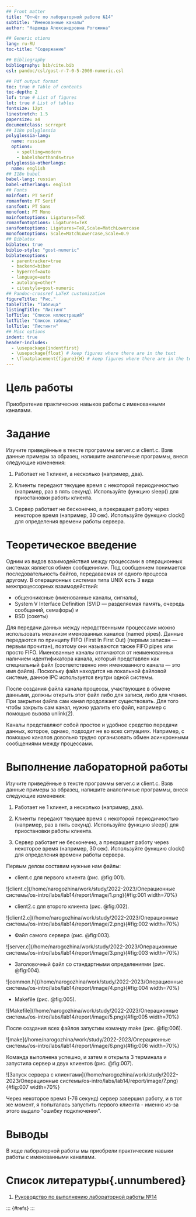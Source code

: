 ```yaml
---
## Front matter
title: "Отчёт по лабораторной работе №14"
subtitle: "Именованные каналы"
author: "Надежда Александровна Рогожина"

## Generic otions
lang: ru-RU
toc-title: "Содержание"

## Bibliography
bibliography: bib/cite.bib
csl: pandoc/csl/gost-r-7-0-5-2008-numeric.csl

## Pdf output format
toc: true # Table of contents
toc-depth: 2
lof: true # List of figures
lot: true # List of tables
fontsize: 12pt
linestretch: 1.5
papersize: a4
documentclass: scrreprt
## I18n polyglossia
polyglossia-lang:
  name: russian
  options:
	- spelling=modern
	- babelshorthands=true
polyglossia-otherlangs:
  name: english
## I18n babel
babel-lang: russian
babel-otherlangs: english
## Fonts
mainfont: PT Serif
romanfont: PT Serif
sansfont: PT Sans
monofont: PT Mono
mainfontoptions: Ligatures=TeX
romanfontoptions: Ligatures=TeX
sansfontoptions: Ligatures=TeX,Scale=MatchLowercase
monofontoptions: Scale=MatchLowercase,Scale=0.9
## Biblatex
biblatex: true
biblio-style: "gost-numeric"
biblatexoptions:
  - parentracker=true
  - backend=biber
  - hyperref=auto
  - language=auto
  - autolang=other*
  - citestyle=gost-numeric
## Pandoc-crossref LaTeX customization
figureTitle: "Рис."
tableTitle: "Таблица"
listingTitle: "Листинг"
lofTitle: "Список иллюстраций"
lotTitle: "Список таблиц"
lolTitle: "Листинги"
## Misc options
indent: true
header-includes:
  - \usepackage{indentfirst}
  - \usepackage{float} # keep figures where there are in the text
  - \floatplacement{figure}{H} # keep figures where there are in the text
---
```


# Цель работы

Приобретение практических навыков работы с именованными каналами.

# Задание

Изучите приведённые в тексте программы server.c и client.c. Взяв данные примеры за образец, напишите аналогичные программы, внеся следующие изменения:

1. Работает не 1 клиент, а несколько (например, два).

2. Клиенты передают текущее время с некоторой периодичностью (например, раз в пять секунд). Используйте функцию sleep() для приостановки работы клиента.

3. Сервер работает не бесконечно, а прекращает работу через некоторое время (например, 30 сек). Используйте функцию clock() для определения времени работы сервера. 

# Теоретическое введение

Одним из видов взаимодействия между процессами в операционных системах является обмен сообщениями. Под сообщением понимается последовательность байтов, передаваемая от одного процесса другому. В операционных системах типа UNIX есть 3 вида межпроцессорных взаимодействий:

- общеюниксные (именованные каналы, сигналы), 
- System V Interface Definition (SVID — разделяемая память, очередь сообщений, семафоры) и 
- BSD (сокеты)

Для передачи данных между неродственными процессами можно использовать механизм именованных каналов (named pipes). Данные передаются по принципу FIFO (First In First Out) (первым записан — первым прочитан), поэтому они называются также FIFO pipes или просто FIFO. Именованные каналы отличаются от неименованных наличием идентификатора канала, который представлен как специальный файл (соответственно имя именованного канала — это имя файла). Поскольку файл находится на локальной файловой системе, данное IPC используется внутри одной системы.

После создания файла канала процессы, участвующие в обмене данными, должны открыть этот файл либо для записи, либо для чтения. При закрытии файла сам канал продолжает существовать. Для того чтобы закрыть сам канал, нужно удалить его файл, например с помощью вызова unlink(2).

Каналы представляют собой простое и удобное средство передачи данных, которое, однако, подходит не во всех ситуациях. Например, с помощью каналов довольно трудно организовать обмен асинхронными сообщениями между процессами.

# Выполнение лабораторной работы

Изучите приведённые в тексте программы server.c и client.c. Взяв данные примеры за образец, напишите аналогичные программы, внеся следующие изменения:

1. Работает не 1 клиент, а несколько (например, два).

2. Клиенты передают текущее время с некоторой периодичностью (например, раз в пять секунд). Используйте функцию sleep() для приостановки работы клиента.

3. Сервер работает не бесконечно, а прекращает работу через некоторое время (например, 30 сек). Используйте функцию clock() для определения времени работы сервера.

Первым делом составим нужные нам файлы:

- client.c для первого клиента (рис. @fig:001).

![client.c](/home/narogozhina/work/study/2022-2023/Операционные системы/os-intro/labs/lab14/report/image/1.png){#fig:001 width=70%}

- client2.c для второго клиента (рис. @fig:002).

![client2.c](/home/narogozhina/work/study/2022-2023/Операционные системы/os-intro/labs/lab14/report/image/2.png){#fig:002 width=70%}

- Файл самого сервера (рис. @fig:003).

![server.c](/home/narogozhina/work/study/2022-2023/Операционные системы/os-intro/labs/lab14/report/image/3.png){#fig:003 width=70%}

- Заголовочный файл со стандартными определениями (рис. @fig:004).

![common.h](/home/narogozhina/work/study/2022-2023/Операционные системы/os-intro/labs/lab14/report/image/4.png){#fig:004 width=70%}

- Makefile (рис. @fig:005).

![Makefile](/home/narogozhina/work/study/2022-2023/Операционные системы/os-intro/labs/lab14/report/image/5.png){#fig:005 width=70%}

После создания всех файлов запустим команду make (рис. @fig:006).

![make](/home/narogozhina/work/study/2022-2023/Операционные системы/os-intro/labs/lab14/report/image/6.png){#fig:006 width=70%}

Команда выполнена успешно, и затем я открыла 3 терминала и запустила сервер и двух клиентов (рис. @fig:007).

![Запуск сервера с клиентами](/home/narogozhina/work/study/2022-2023/Операционные системы/os-intro/labs/lab14/report/image/7.png){#fig:007 width=70%}

Через некоторое время (-76 секунд) сервер завершил работу, и в тот же момент, я попыталась запустить первого клиента - именно из-за этого выдало "ошибку подключения".

# Выводы

В ходе лабораторной работы мы приобрели практические навыки работы с именованными каналами.

# Список литературы{.unnumbered}

1. [Руководство по выполнению лабораторной работы №14](https://esystem.rudn.ru/pluginfile.php/1975787/mod_resource/content/3/014-ipc-fifo.pdf)

::: {#refs}
:::
